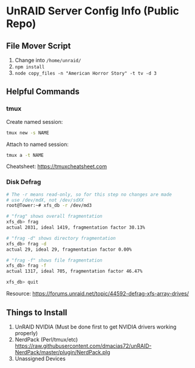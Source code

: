 # UnRAID Server Config Info (Public Repo)

## File Mover Script

1. Change into `/home/unraid/`
2. `npm install`
3. `node copy_files -n "American Horror Story" -t tv -d 3`

## Helpful Commands

### tmux

Create named session:

```sh
tmux new -s NAME
```

Attach to named session:

```sh
tmux a -t NAME
```

Cheatsheet: https://tmuxcheatsheet.com

### Disk Defrag

```sh
# The -r means read-only, so for this step no changes are made
# use /dev/mdX, not /dev/sdXX
root@Tower:~# xfs_db -r /dev/md3

# "frag" shows overall fragmentation
xfs_db> frag
actual 2031, ideal 1419, fragmentation factor 30.13%

# "frag -d" shows directory fragmentation
xfs_db> frag -d
actual 29, ideal 29, fragmentation factor 0.00%

# "frag -f" shows file fragmentation
xfs_db> frag -f
actual 1317, ideal 705, fragmentation factor 46.47%

xfs_db> quit
```

Resource: https://forums.unraid.net/topic/44592-defrag-xfs-array-drives/

## Things to Install

1. UnRAID NVIDIA (Must be done first to get NVIDIA drivers working properly)
2. NerdPack (Perl/tmux/etc) https://raw.githubusercontent.com/dmacias72/unRAID-NerdPack/master/plugin/NerdPack.plg
3. Unassigned Devices
